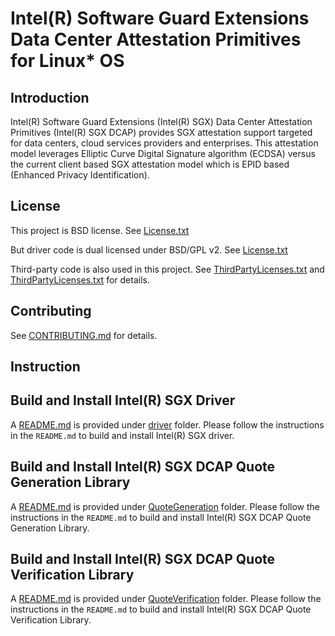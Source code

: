 Intel(R) Software Guard Extensions Data Center Attestation Primitives for Linux\* OS
================================================

Introduction
-------
Intel(R) Software Guard Extensions (Intel(R) SGX) Data Center Attestation Primitives (Intel(R) SGX DCAP) provides SGX attestation support targeted for data centers, cloud services providers and enterprises. This attestation model leverages Elliptic Curve Digital Signature algorithm (ECDSA) versus the current client based SGX attestation model which is EPID based (Enhanced Privacy Identification).

License
-------
This project is BSD license. See [License.txt](License.txt)

But driver code is dual licensed under BSD/GPL v2. See [License.txt](driver/License.txt) 

Third-party code is also used in this project. See [ThirdPartyLicenses.txt](QuoteGeneration/ThirdPartyLicenses.txt) and [ThirdPartyLicenses.txt](QuoteVerification/ThirdPartyLicenses.txt) for details.

Contributing
-------
See [CONTRIBUTING.md](CONTRIBUTING.md) for details.

Instruction
-------
## Build and Install Intel(R) SGX Driver
A [README.md](driver/README.md) is provided under [driver](driver) folder. Please follow the instructions in the `README.md` to build and install Intel(R) SGX driver.

## Build and Install Intel(R) SGX DCAP Quote Generation Library
A [README.md](QuoteGeneration/README.md) is provided under [QuoteGeneration](QuoteGeneration) folder. Please follow the instructions in the `README.md` to build and install Intel(R) SGX DCAP Quote Generation Library.

## Build and Install Intel(R) SGX DCAP Quote Verification Library
A [README.md](QuoteVerification/README.md) is provided under [QuoteVerification](QuoteVerification) folder. Please follow the instructions in the `README.md` to build and install Intel(R) SGX DCAP Quote Verification Library.

